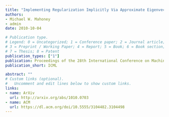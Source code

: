 ```yaml
---
title: "Implementing Regularization Implicitly Via Approximate Eigenvector Computation"
authors:
- Michael W. Mahoney
- admin
date: 2010-10-04

# Publication type.
# Legend: 0 = Uncategorized; 1 = Conference paper; 2 = Journal article;
# 3 = Preprint / Working Paper; 4 = Report; 5 = Book; 6 = Book section;
# 7 = Thesis; 8 = Patent
publication_types: ["1"]
publication: Proceedings of the 28th International Conference on Machine Learning
publication_short: ICML

abstract: ""
# Custom links (optional).
#   Uncomment and edit lines below to show custom links.
links:
- name: ArXiv
  url: http://arxiv.org/abs/1010.0703
- name: ACM
  url: https://dl.acm.org/doi/10.5555/3104482.3104498
---
```

